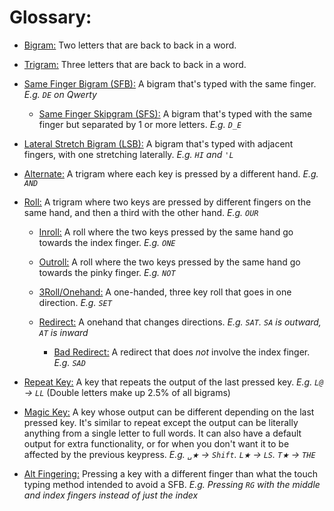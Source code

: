 # Glossary:
  
- <ins>Bigram:</ins> Two letters that are back to back in a word.

- <ins>Trigram:</ins> Three letters that are back to back in a word.

- <ins>Same Finger Bigram (SFB):</ins> A bigram that's typed with the same finger. *E.g. `DE` on Qwerty*

  - <ins>Same Finger Skipgram (SFS):</ins> A bigram that's typed with the same finger but separated by 1 or more letters. *E.g. `D_E`*

-  <ins>Lateral Stretch Bigram (LSB):</ins> A bigram that's typed with adjacent fingers, with one stretching laterally. *E.g. `HI` and `'L`*

- <ins>Alternate:</ins> A trigram where each key is pressed by a different hand. *E.g. `AND`*

- <ins>Roll:</ins> A trigram where two keys are pressed by different fingers on the same hand, and then a third with the other hand. *E.g. `OUR`*

  - <ins>Inroll:</ins> A roll where the two keys pressed by the same hand go towards the index finger. *E.g. `ONE`*

  - <ins>Outroll:</ins> A roll where the two keys pressed by the same hand go towards the pinky finger. *E.g. `NOT`*

  - <ins>3Roll/Onehand:</ins> A one-handed, three key roll that goes in one direction. *E.g. `SET`*

  - <ins>Redirect:</ins> A onehand that changes directions. *E.g. `SAT`. `SA` is outward, `AT` is inward*

    - <ins>Bad Redirect:</ins> A redirect that does *not* involve the index finger. *E.g. `SAD`*

- <ins>Repeat Key:</ins> A key that repeats the output of the last pressed key. *E.g. `L@` → `LL`* (Double letters make up 2.5% of all bigrams)

- <ins>Magic Key:</ins> A key whose output can be different depending on the last pressed key. It's similar to repeat except the output can be literally anything from a single letter to full words. It can also have a default output for extra functionality, or for when you don't want it to be affected by the previous keypress. *E.g. ‎`␣★` → `Shift`. ‎`L★` → `LS`. ‎`T★` → `THE`*

- <ins>Alt Fingering:</ins> Pressing a key with a different finger than what the touch typing method intended to avoid a SFB. *E.g. Pressing `RG` with the middle and index fingers instead of just the index*
